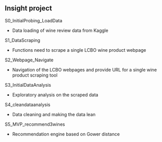 ## Insight project

S0_InitialProbing_LoadData
 - Data loading of wine review data from Kaggle

S1_DataScraping
 - Functions need to scrape a single LCBO wine product webpage

S2_Webpage_Navigate
 - Navigation of the LCBO webpages and provide URL for a single wine product scraping tool

S3_InitialDataAnalysis
 - Exploratory analysis on the scraped data

S4_cleandataanalysis
 - Data cleaning and making the data lean

S5_MVP_recommend3wines
 - Recommendation engine based on Gower distance
